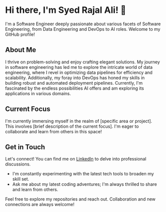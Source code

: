 # Hi there, I'm Syed Rajal Ali! 👋

I'm a Software Engineer deeply passionate about various facets of Software Engineering, from Data Engineering and DevOps to AI roles. Welcome to my GitHub profile!

## About Me
I thrive on problem-solving and enjoy crafting elegant solutions. My journey in software engineering has led me to explore the intricate world of data engineering, where I revel in optimizing data pipelines for efficiency and scalability. Additionally, my foray into DevOps has honed my skills in building robust and automated deployment pipelines. Currently, I'm fascinated by the endless possibilities AI offers and am exploring its applications in various domains.

## Current Focus
I'm currently immersing myself in the realm of [specific area or project]. This involves [brief description of the current focus]. I'm eager to collaborate and learn from others in this space!

## Get in Touch
Let's connect! You can find me on [LinkedIn]([your-linkedin](https://www.linkedin.com/in/rajalnaqvi/)) to delve into professional discussions.
- I'm constantly experimenting with the latest tech tools to broaden my skill set.
- Ask me about my latest coding adventures; I'm always thrilled to share and learn from others.

Feel free to explore my repositories and reach out. Collaboration and new connections are always welcome!
